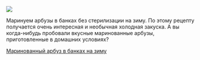 <!--2025-08-26 21:48:15-->
<div class="yb">
  <div class="rss finecooking"><a href="https://finecooking.ru/recipe/marinovannyy-arbuz-v-bankah-na-zimu"><img src="https://finecooking.ru/images/recipe/marinovannyy-arbuz-v-bankah-na-zimu/photo/960w.jpg"></a><p>Маринуем арбузы в банках без стерилизации на зиму. По этому рецепту получается очень интересная и необычная холодная закуска. А вы когда-нибудь пробовали вкусные маринованные арбузы, приготовленные в домашних условиях?</p>
 <p class="titl"><a href="https://finecooking.ru/recipe/marinovannyy-arbuz-v-bankah-na-zimu">Маринованный арбуз в банках на зиму</a></p></div>
</div>
